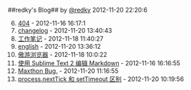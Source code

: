 ##redky's Blog##
by [@redky][] 2012-11-20 22:20:6

6. [404](list/404) - 2012-11-16 16:17:1
1. [changelog](list/change.log) - 2012-11-20 13:40:43
2. [工作笔记](list/document) - 2012-11-18 11:40:27
3. [english](list/english) - 2012-11-20 13:36:12
7. [傲游浏览器](list/Love-Maxthon-Browser) - 2012-11-18 10:0:22
8. [使用 Sublime Text 2 编辑 Markdown](list/markdown-demo) - 2012-11-16 16:16:55
4. [Maxthon Bug.](list/maxthonb-buglist) - 2012-11-20 11:16:55
5. [process.nextTick 和 setTimeout 区别](list/process.nextTick) - 2012-11-20 10:19:56


[@redky]: http://weibo.com/alizhan